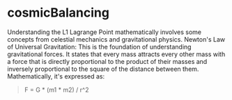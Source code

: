 # cosmicBalancing
Understanding the L1 Lagrange Point mathematically involves some concepts from celestial mechanics and gravitational physics.
Newton's Law of Universal Gravitation: This is the foundation of understanding gravitational forces. It states that every mass attracts every other mass with a force that is directly proportional to the product of their masses and inversely proportional to the square of the distance between them. Mathematically, it's expressed as:
> F = G * (m1 * m2) / r^2
